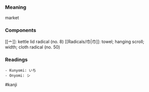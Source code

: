 ### Meaning

market

### Components

[[亠]]: kettle lid radical (no. 8) [[Radicals/巾|巾]]: towel; hanging scroll; width; cloth radical (no. 50)

### Readings

```
- Kunyomi: いち
- Onyomi: シ
```

#kanji